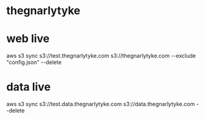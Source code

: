 # thegnarlytyke

# web live
aws s3 sync s3://test.thegnarlytyke.com s3://thegnarlytyke.com --exclude "config.json" --delete

# data live
aws s3 sync s3://test.data.thegnarlytyke.com s3://data.thegnarlytyke.com --delete
